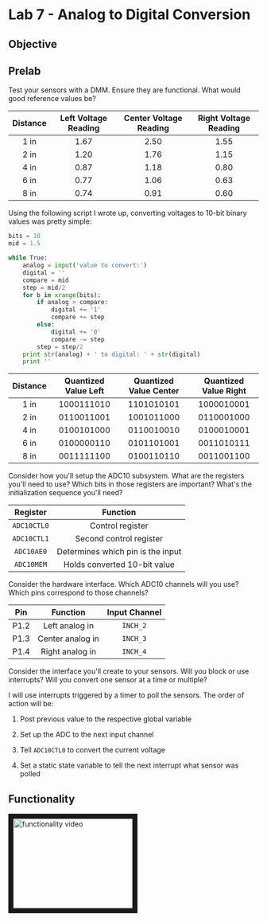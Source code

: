 Lab 7 - Analog to Digital Conversion
===

Objective
---


Prelab
---
Test your sensors with a DMM. Ensure they are functional. What would good reference values be?

| Distance | Left Voltage Reading | Center Voltage Reading | Right Voltage Reading |
|:--------:|:--------------------:|:----------------------:|:---------------------:|
|   1 in   |         1.67         |          2.50          |          1.55         |
|   2 in   |         1.20         |          1.76          |          1.15         |
|   4 in   |         0.87         |          1.18          |          0.80         |
|   6 in   |         0.77         |          1.06          |          0.63         |
|   8 in   |         0.74         |          0.91          |          0.60         |

Using the following script I wrote up, converting voltages to 10-bit binary values was pretty simple:

```python
bits = 10
mid = 1.5

while True:
    analog = input('value to convert:')
    digital = ''
    compare = mid
    step = mid/2
    for b in xrange(bits):
        if analog > compare:
            digital += '1'
            compare += step
        else:
            digital += '0'
            compare -= step
        step = step/2
    print str(analog) + ' to digital: ' + str(digital)
    print ''
```

| Distance | Quantized Value Left | Quantized Value Center | Quantized Value Right |
|:--------:|:--------------------:|:----------------------:|:---------------------:|
|   1 in   |      1000111010      |       1101010101       |       1000010001      |
|   2 in   |      0110011001      |       1001011000       |       0110001000      |
|   4 in   |      0100101000      |       0110010010       |       0100010001      |
|   6 in   |      0100000110      |       0101101001       |       0011010111      |
|   8 in   |      0011111100      |       0100110110       |       0011001100      |

Consider how you'll setup the ADC10 subsystem. What are the registers you'll need to use? Which bits in those registers are important? What's the initialization sequence you'll need?

|   Register  |              Function             |
|:-----------:|:---------------------------------:|
| `ADC10CTL0` |          Control register         |
| `ADC10CTL1` |      Second control register      |
|  `ADC10AE0` | Determines which pin is the input |
|  `ADC10MEM` |    Holds converted 10-bit value   |

Consider the hardware interface. Which ADC10 channels will you use? Which pins correspond to those channels?

|  Pin |     Function     | Input Channel |
|:----:|:----------------:|:-------------:|
| P1.2 |  Left analog in  |    `INCH_2`   |
| P1.3 | Center analog in |    `INCH_3`   |
| P1.4 |  Right analog in |    `INCH_4`   |

Consider the interface you'll create to your sensors. Will you block or use interrupts? Will you convert one sensor at a time or multiple?

I will use interrupts triggered by a timer to poll the sensors. The order of action will be:

1. Post previous value to the respective global variable

2. Set up the ADC to the next input channel

3. Tell `ADC10CTL0` to convert the current voltage

4. Set a static state variable to tell the next interrupt what sensor was polled

Functionality
---
<a href="http://www.youtube.com/watch?feature=player_embedded&v=61hOISPYpQ4
" target="_blank"><img src="http://img.youtube.com/vi/61hOISPYpQ4/0.jpg" 
alt="functionality video" width="240" height="180" border="10" /></a>
